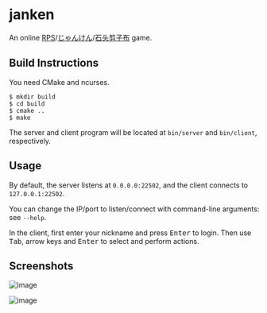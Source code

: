 janken
====

An online [RPS](https://en.wikipedia.org/wiki/Rock_paper_scissors)/[じゃんけん](https://ja.wikipedia.org/wiki/じゃんけん)/[石头剪子布](https://zh.wikipedia.org/wiki/石头、剪子、布) game.

## Build Instructions

You need CMake and ncurses.

```console
$ mkdir build
$ cd build
$ cmake ..
$ make
```

The server and client program will be located at `bin/server` and `bin/client`, respectively.

## Usage

By default, the server listens at `0.0.0.0:22502`, and the client connects to `127.0.0.1:22502`.

You can change the IP/port to listen/connect with command-line arguments: see `--help`.

In the client, first enter your nickname and press <kbd>Enter</kbd> to login. Then use <kbd>Tab</kbd>, arrow keys and <kbd>Enter</kbd> to select and perform actions.

## Screenshots

![image](https://user-images.githubusercontent.com/47456195/169741213-7d26640e-b9ad-4318-ac36-d3127c9cf653.png)

![image](https://user-images.githubusercontent.com/47456195/169743474-c5bf1ca4-cf19-43da-b08f-8da8b65769f9.png)
